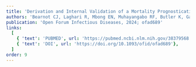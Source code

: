 ```yaml
---
title: 'Derivation and Internal Validation of a Mortality Prognostication Machine Learning Model in Ebola Virus Disease Using Iterative Point-of-Care Biomarkers'
authors: 'Bearnot CJ, Laghari R, Mbong EN, Muhayangabo RF, Butler K, Gainey M, Perera SM, Michelow IC, Tang OY, Levine AC, Colubri A, Aluisio AR'
publication: 'Open Forum Infectious Diseases, 2024; ofad689'
links:
  [
    { 'text': 'PUBMED', url: 'https://pubmed.ncbi.nlm.nih.gov/38379568'},
    { 'text': 'DOI', url: 'https://doi.org/10.1093/ofid/ofad689'},
  ]
order: 9
---
```

